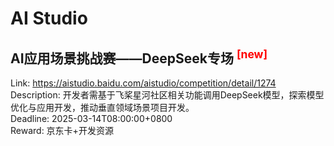 # AI Studio



## AI应用场景挑战赛——DeepSeek专场 <sup style="color:red">[new]<sup>  

Link: https://aistudio.baidu.com/aistudio/competition/detail/1274  
Description: 开发者需基于飞桨星河社区相关功能调用DeepSeek模型，探索模型优化与应用开发，推动垂直领域场景项目开发。  
Deadline: 2025-03-14T08:00:00+0800  
Reward: 京东卡+开发资源  

